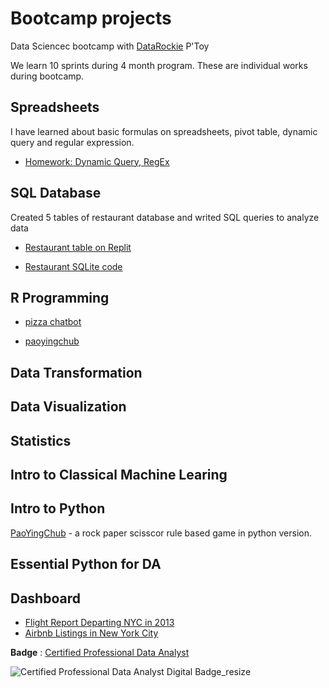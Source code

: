 # Bootcamp projects

Data Sciencec bootcamp with [DataRockie](https://datarockie.com/) P'Toy

We learn 10 sprints during 4 month program. These are individual works during bootcamp.

## Spreadsheets
I have learned about basic formulas on spreadsheets, pivot table, dynamic query and regular expression.

- [Homework: Dynamic Query, RegEx](https://docs.google.com/spreadsheets/d/1xDjfjO8ytwYwlKGJZTOHpCf4AVh6pDFi3WhvpMD9xu8/edit?usp=sharing)


## SQL Database
Created 5 tables of restaurant database and writed SQL queries to analyze data

- [Restaurant table on Replit](https://replit.com/@ThunpischaYodka/SQLhomeworkbatch6#main.sql)

- [Restaurant SQLite code](https://github.com/popuriity/bootcamp_projects/blob/main/SQL%20homework)


## R Programming

- [pizza chatbot](https://replit.com/@ThunpischaYodka/Batch06chatbotpizza?v=1)

- [paoyingchub](https://replit.com/@ThunpischaYodka/Batch6PaoYingChub?v=1)

## Data Transformation

## Data Visualization

## Statistics

## Intro to Classical Machine Learing


## Intro to Python
[PaoYingChub](https://github.com/popuriity/bootcamp_projects/blob/main/Python/Python_PaoYingChub.ipynb) - a rock paper scisscor rule based game in python version.


## Essential Python for DA

## Dashboard
- [Flight Report Departing NYC in 2013](https://lookerstudio.google.com/reporting/1c3c20c1-fded-49b1-a276-01d8418f0dd9)
- [Airbnb Listings in New York City](https://public.tableau.com/views/AirBnBdashboard_16795933937700/Dashboard1?:language=en-US&:display_count=n&:origin=viz_share_link)


**Badge** : [Certified Professional Data Analyst](https://api.badgr.io/public/assertions/MaROjQWrTmaTYayOrXQD6g?identity__email=y.thunpischa%40gmail.com)

![Certified Professional Data Analyst Digital Badge_resize](https://user-images.githubusercontent.com/117500019/228330619-8a3ae33a-2ba6-4863-a802-2ca64e081bb1.png)

